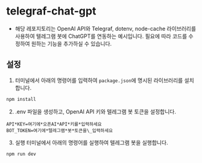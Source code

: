 # telegraf-chat-gpt

- 해당 레포지토리는 OpenAI API와 Telegraf, dotenv, node-cache 라이브러리를 사용하여 텔레그램 봇에 ChatGPT를 연동하는 예시입니다. 필요에 따라 코드를 수정하여 원하는 기능을 추가하실 수 있습니다.

## 설정

1. 터미널에서 아래의 명령어를 입력하여 `package.json`에 명시된 라이브러리를 설치합니다.

```bash
npm install
```

2. .env 파일을 생성하고, OpenAI API 키와 텔레그램 봇 토큰을 설정합니다.

```
API*KEY=여기에*오픈AI*API*키를*입력하세요
BOT_TOKEN=여기에*텔레그램*봇*토큰을\_입력하세요
```

3. 실행
   터미널에서 아래의 명령어를 실행하여 텔레그램 봇을 실행합니다.

```bash
npm run dev
```
